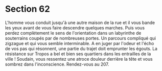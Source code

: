 # Section 62

L'homme vous conduit jusqu'à une autre maison de la rue et il 
vous bande les yeux avant de vous faire descendre quelques 
marches. Puis vous perdez complètement le sens de l'orientation 
dans un labyrinthe de souterrains coupés par de nombreuses 
portes. Un parcours compliqué qui zigzague et qui vous semble 
interminable. A en juger par l'odeur et l'écho de vos pas qui 
résonnent, une partie du trajet doit emprunter les égouts. La 
résistance sur Tropos a bel et bien ses quartiers dans les 
entrailles de la ville ! Soudain, vous ressentez une atroce douleur 
derrière la tête et vous sombrez dans l'inconscience. Rendez-vous 
au 207.